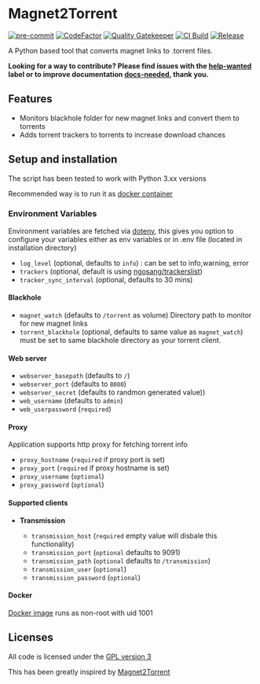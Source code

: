 # Magnet2Torrent

[![pre-commit](https://img.shields.io/badge/pre--commit-enabled-brightgreen?logo=pre-commit&logoColor=white)](https://github.com/pre-commit/pre-commit)
[![CodeFactor](https://www.codefactor.io/repository/github/usma0118/magnet2torrent/badge)](https://www.codefactor.io/repository/github/usma0118/magnet2torrent)
[![Quality Gatekeeper](https://github.com/usma0118/magnet2torrent/actions/workflows/codeql-analysis.yml/badge.svg)](https://github.com/usma0118/magnet2torrent/actions/workflows/codeql-analysis.yml)
[![CI Build](https://github.com/usma0118/magnet2torrent/actions/workflows/ci-build.yml/badge.svg)](https://github.com/usma0118/magnet2torrent/actions/workflows/ci-build.yml)
[![Release](https://github.com/usma0118/magnet2torrent/actions/workflows/release-docker-image.yml/badge.svg)](https://github.com/usma0118/magnet2torrent/actions/workflows/release-docker-image.yml)

A Python based tool that converts magnet links to .torrent files.

**Looking for a way to contribute? Please find issues with the [help-wanted] label
or to improve documentation [docs-needed], thank you.**

[help-wanted]: https://github.com/usma0118/magnet2torrent/issues?q=is%3Aissue+is%3Aopen+label%3A%22help+wanted%22
[docs-needed]: https://github.com/usma0118/magnet2torrent/issues?q=label%3A%22docs+needed%22+sort%3Aupdated-desc

## Features

- Monitors blackhole folder for new magnet links and convert them to torrents
- Adds torrent trackers to torrents to increase download chances

## Setup and installation

The script has been tested to work with Python 3.xx versions

Recommended way is to run it as [docker container](https://hub.docker.com/repository/docker/antaresinc/magnet2torrent)

### Environment Variables

Environment variables are fetched via [dotenv](https://www.npmjs.com/package/dotenv), this gives you option to configure your variables either as env variables or in .env file (located in installation directory)

- `log_level` (optional, defaults to `info`) : can be set to info,warning, error
- `trackers` (optional, default is using [ngosang/trackerslist](https://github.com/ngosang/trackerslist))
- `tracker_sync_interval` (optional, defaults to 30 mins)

#### **Blackhole**

- `magnet_watch` (defaults to `/torrent` as volume) Directory path to monitor for new magnet links
- `torrent_blackhole` (optional, defaults to same value as `magnet_watch`) must be set to same blackhole directory as your torrent client.

#### **Web server**

- `webserver_basepath` (defaults to `/`)
- `webserver_port` (defaults to `8080`)
- `webserver_secret` (defaults to randmon generated value))
- `web_username` (defaults to `admin`)
- `web_userpassword` (`required`)

#### **Proxy**

Application supports http proxy for fetching torrent info

- `proxy_hostname` (`required` if proxy port is set)
- `proxy_port` (`required` if proxy hostname is set)
- `proxy_username` (`optional`)
- `proxy_password` (`optional`)

#### **Supported clients**

- **Transmission**

  - `transmission_host` (`required` empty value will disbale this functionality)
  - `transmission_port` (`optional` defaults to 9091)
  - `transmission_path` (`optional` defaults to `/transmission`)
  - `transmission_user` (`optional`)
  - `transmission_password` (`optional`)

#### Docker

[Docker image](https://hub.docker.com/r/antaresinc/magnet2torrent) runs as non-root with uid 1001

## Licenses

All code is licensed under the [GPL version 3](http://www.gnu.org/licenses/gpl.html)

This has been greatly inspired by [Magnet2Torrent](https://github.com/danfolkes/Magnet2Torrent)

